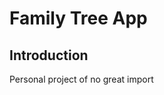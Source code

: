 Family Tree App
=======================

Introduction
------------
Personal project of no great import


